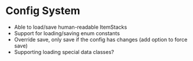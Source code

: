 # Config System
- Able to load/save human-readable ItemStacks
- Support for loading/saving enum constants
- Override save, only save if the config has changes (add option to force save)
- Supporting loading special data classes?
